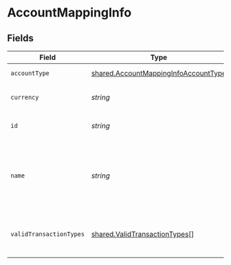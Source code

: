 # AccountMappingInfo


## Fields

| Field                                                                                               | Type                                                                                                | Required                                                                                            | Description                                                                                         | Example                                                                                             |
| --------------------------------------------------------------------------------------------------- | --------------------------------------------------------------------------------------------------- | --------------------------------------------------------------------------------------------------- | --------------------------------------------------------------------------------------------------- | --------------------------------------------------------------------------------------------------- |
| `accountType`                                                                                       | [shared.AccountMappingInfoAccountType](../../../sdk/models/shared/accountmappinginfoaccounttype.md) | :heavy_minus_sign:                                                                                  | Type of the account.                                                                                | Expense                                                                                             |
| `currency`                                                                                          | *string*                                                                                            | :heavy_minus_sign:                                                                                  | Currency of the account.                                                                            | GBP                                                                                                 |
| `id`                                                                                                | *string*                                                                                            | :heavy_minus_sign:                                                                                  | Unique identifier of account.                                                                       | 6                                                                                                   |
| `name`                                                                                              | *string*                                                                                            | :heavy_minus_sign:                                                                                  | Name of the account as it appears in the companies accounting software.                             | Purchases                                                                                           |
| `validTransactionTypes`                                                                             | [shared.ValidTransactionTypes](../../../sdk/models/shared/validtransactiontypes.md)[]               | :heavy_minus_sign:                                                                                  | Supported transaction types for the account.                                                        |                                                                                                     |